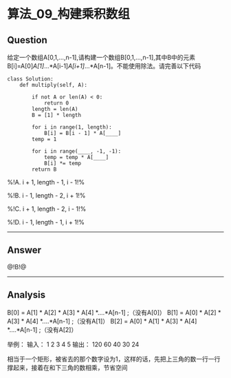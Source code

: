 # 算法_09_构建乘积数组


## Question
给定一个数组A[0,1,...,n-1],请构建一个数组B[0,1,...,n-1],其中B中的元素B[i]=A[0]*A[1]*...*A[i-1]*A[i+1]*...*A[n-1]。不能使用除法。请完善以下代码
```
class Solution:
    def multiply(self, A):

​        if not A or len(A) < 0:
​            return 0
​        length = len(A)
​        B = [1] * length

​        for i in range(1, length):
​            B[i] = B[i - 1] * A[____]
​        temp = 1

​        for i in range(____, -1, -1):
​            temp = temp * A[____]
​            B[i] *= temp
​        return B
```

%!A. i + 1, length - 1, i - 1!%

%!B. i - 1, length - 2, i + 1!%

%!C. i + 1, length - 2, i - 1!%

%!D. i - 1, length - 1, i + 1!%

----

## Answer
@!B!@

----

## Analysis

B[0] = A[1] * A[2] * A[3] * A[4] *....*A[n-1] ;（没有A[0]）
B[1] = A[0] * A[2] * A[3] * A[4] *....*A[n-1] ;（没有A[1]）
B[2] = A[0] * A[1] * A[3] * A[4] *....*A[n-1] ;（没有A[2]）

举例：   输入：  1   2  3  4  5
        输出：  120 60 40 30 24

相当于一个矩形，被省去的那个数字设为1，这样的话，先把上三角的数一行一行撑起来，接着在和下三角的数相乘，节省空间

